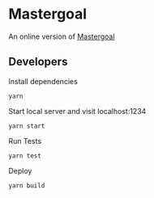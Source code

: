 # Mastergoal

An online version of [Mastergoal](https://boardgamegeek.com/boardgame/21879/mastergoal)

## Developers

Install dependencies

```
yarn
```

Start local server and visit localhost:1234

```
yarn start
```

Run Tests

```
yarn test
```

Deploy

```
yarn build
```
